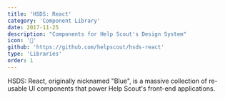 ```yaml
---
title: 'HSDS: React'
category: 'Component Library'
date: 2017-11-25
description: "Components for Help Scout's Design System"
icon: '🔷'
github: 'https://github.com/helpscout/hsds-react'
type: 'Libraries'
order: 1
---
```


HSDS: React, originally nicknamed "Blue", is a massive collection of re-usable UI components that power Help Scout's front-end applications.
